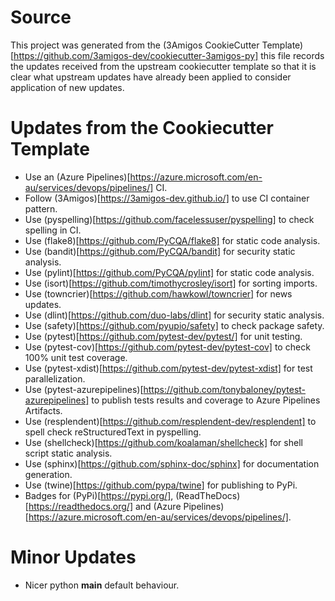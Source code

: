 # Source
This project was generated from the
(3Amigos CookieCutter Template)[https://github.com/3amigos-dev/cookiecutter-3amigos-py]
this file records the updates received from the upstream cookiecutter template
so that it is clear what upstream updates have already been applied to
consider application of new updates.

# Updates from the Cookiecutter Template
* Use an (Azure Pipelines)[https://azure.microsoft.com/en-au/services/devops/pipelines/] CI.
* Follow (3Amigos)[https://3amigos-dev.github.io/] to use CI container pattern.
* Use (pyspelling)[https://github.com/facelessuser/pyspelling] to check spelling in CI.
* Use (flake8)[https://github.com/PyCQA/flake8] for static code analysis.
* Use (bandit)[https://github.com/PyCQA/bandit] for security static analysis. 
* Use (pylint)[https://github.com/PyCQA/pylint] for static code analysis.
* Use (isort)[https://github.com/timothycrosley/isort] for sorting imports.
* Use (towncrier)[https://github.com/hawkowl/towncrier] for news updates.
* Use (dlint)[https://github.com/duo-labs/dlint] for security static analysis.
* Use (safety)[https://github.com/pyupio/safety] to check package safety.
* Use (pytest)[https://github.com/pytest-dev/pytest/] for unit testing.
* Use (pytest-cov)[https://github.com/pytest-dev/pytest-cov] to check 100% unit test coverage.
* Use (pytest-xdist)[https://github.com/pytest-dev/pytest-xdist] for test parallelization.
* Use (pytest-azurepipelines)[https://github.com/tonybaloney/pytest-azurepipelines] to publish tests results and coverage to Azure Pipelines Artifacts.
* Use (resplendent)[https://github.com/resplendent-dev/resplendent] to spell check reStructuredText in pyspelling.
* Use (shellcheck)[https://github.com/koalaman/shellcheck] for shell script static analysis.
* Use (sphinx)[https://github.com/sphinx-doc/sphinx] for documentation generation.
* Use (twine)[https://github.com/pypa/twine] for publishing to PyPi.
* Badges for (PyPi)[https://pypi.org/], (ReadTheDocs)[https://readthedocs.org/] and (Azure Pipelines)[https://azure.microsoft.com/en-au/services/devops/pipelines/].

# Minor Updates
* Nicer python __main__ default behaviour.
